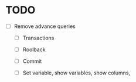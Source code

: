 # TODO
- [ ] Remove advance queries
    - [ ] Transactions
    - [ ] Roolback
    - [ ] Commit
    - [ ] Set variable, show variables, show columns,


